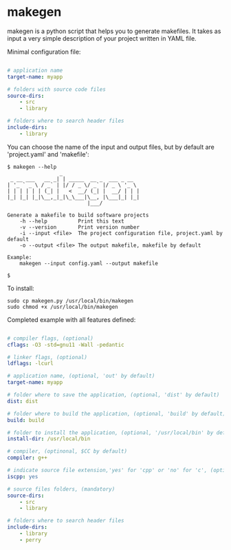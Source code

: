 # makegen

makegen is a python script that helps you to generate makefiles. It takes as input a very simple description of your project written in YAML file.

Minimal configuration file:

```YAML

# application name
target-name: myapp

# folders with source code files
source-dirs:
    - src
    - library

# folders where to search header files
include-dirs:
    - library

```

You can choose the name of the input and output files, but by default are 'project.yaml' and 'makefile':

```
$ makegen --help
                 _
 _ __ ___   __ _| | _____  __ _  ___ _ __
| '_ ` _ \ / _` | |/ / _ \/ _` |/ _ \ '_ \
| | | | | | (_| |   <  __/ (_| |  __/ | | |
|_| |_| |_|\__,_|_|\_\___|\__, |\___|_| |_|
                          |___/

Generate a makefile to build software projects
    -h --help          Print this text
    -v --version       Print version number
    -i --input <file>  The project configuration file, project.yaml by default
    -o --output <file> The output makefile, makefile by default

Example:
    makegen --input config.yaml --output makefile

$
```

To install:

```
sudo cp makegen.py /usr/local/bin/makegen
sudo chmod +x /usr/local/bin/makegen
```

Completed example with all features defined:

```YAML

# compiler flags, (optional)
cflags: -O3 -std=gnu11 -Wall -pedantic

# linker flags, (optional)
ldflags: -lcurl

# application name, (optional, 'out' by default)
target-name: myapp

# folder where to save the application, (optional, 'dist' by default)
dist: dist

# folder where to build the application, (optional, 'build' by default)
build: build

# folder to install the application, (optional, '/usr/local/bin' by default)
install-dir: /usr/local/bin

# compiler, (optinonal, $CC by default)
compiler: g++

# indicate source file extension,'yes' for 'cpp' or 'no' for 'c', (optional, 'no' by default)
iscpp: yes

# source files folders, (mandatory)
source-dirs:
    - src
    - library

# folders where to search header files
include-dirs:
    - library
    - perry

```
